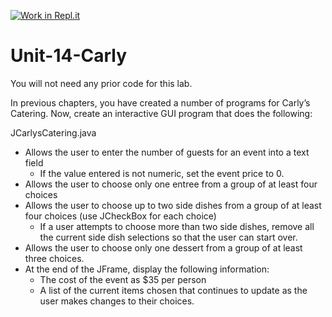 [![Work in Repl.it](https://classroom.github.com/assets/work-in-replit-14baed9a392b3a25080506f3b7b6d57f295ec2978f6f33ec97e36a161684cbe9.svg)](https://classroom.github.com/online_ide?assignment_repo_id=3793732&assignment_repo_type=AssignmentRepo)
# Unit-14-Carly

You will not need any prior code for this lab.

In previous chapters, you have created a number of programs for Carly’s Catering. Now, create an interactive GUI program that does the following:

JCarlysCatering.java
- Allows the user to enter the number of guests for an event into a text field
  - If the value entered is not numeric, set the event price to 0. 
- Allows the user to choose only one entree from a group of at least four choices
- Allows the user to choose up to two side dishes from a group of at least four choices (use JCheckBox for each choice)
  - If a user attempts to choose more than two side dishes, remove all the current side dish selections so that the user can start over. 
- Allows the user to choose only one dessert from a group of at least three choices. 
- At the end of the JFrame, display the following information:
  - The cost of the event as $35 per person
  - A list of the current items chosen that continues to update as the user makes changes to their choices. 
